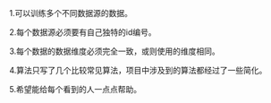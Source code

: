 1.可以训练多个不同数据源的数据。

2.每个数据源必须要有自己独特的id编号。

3.每个数据的数据维度必须完全一致，或则使用的维度相同。

4.算法只写了几个比较常见算法，项目中涉及到的算法都经过了一些简化。

5.希望能给每个看到的人一点点帮助。
